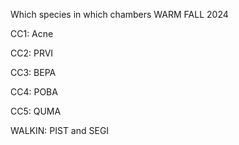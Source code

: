 Which species in which chambers WARM FALL 2024



CC1: Acne

CC2: PRVI

CC3: BEPA 

CC4: POBA

CC5: QUMA

WALKIN: PIST and SEGI


